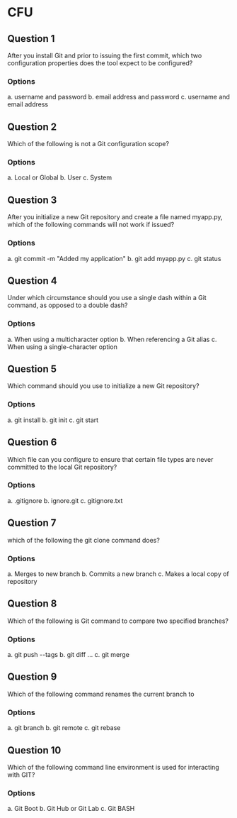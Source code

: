 # CFU

## Question 1
After you install Git and prior to issuing the first commit, which two configuration properties does the tool expect to be configured?
### Options
a. username and password
b. email address and password
c. username and email address

## Question 2
Which of the following is not a Git configuration scope?
### Options
a. Local or Global
b. User
c. System

## Question 3
After you initialize a new Git repository and create a file named myapp.py, which of the following commands will not work if issued?
### Options
a. git commit -m "Added my application"
b. git add myapp.py
c. git status

## Question 4
Under which circumstance should you use a single dash within a Git command, as opposed to a double dash?
### Options
a. When using a multicharacter option
b. When referencing a Git alias
c. When using a single-character option


## Question 5
Which command should you use to initialize a new Git repository?
### Options
a. git install
b. git init
c. git start

## Question 6
Which file can you configure to ensure that certain file types are never committed to the local Git repository?

### Options
a. .gitignore
b. ignore.git
c. gitignore.txt

## Question 7
which of the following the git clone command does?
### Options
a. Merges to new branch
b. Commits a new branch
c. Makes a local copy of repository

## Question 8
Which of the following is Git command to compare two specified branches?
### Options
a. git push <remote> --tags
b. git diff <first-branch> ... <second-branch>
c. git merge <fetched-remote-name> <branch-name>

## Question 9
Which of the following command renames the current branch to <branch>
### Options
a. git branch
b. git remote
c. git rebase

## Question 10
Which of the following command line environment is used for interacting with GIT?
### Options
a. Git Boot
b. Git Hub or Git Lab
c. Git BASH

